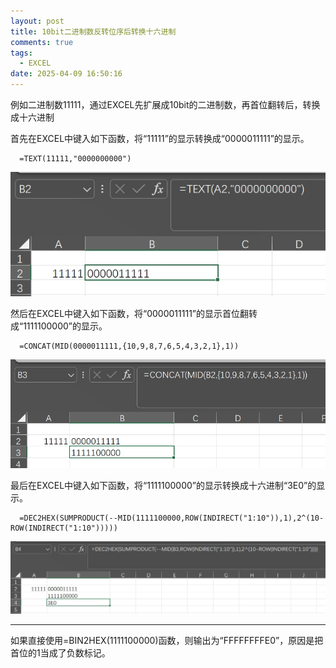 ```yaml
---
layout: post
title: 10bit二进制数反转位序后转换十六进制
comments: true
tags:
  - EXCEL
date: 2025-04-09 16:50:16
---
```

例如二进制数11111，通过EXCEL先扩展成10bit的二进制数，再首位翻转后，转换成十六进制
<!--more-->
首先在EXCEL中键入如下函数，将“11111”的显示转换成“0000011111”的显示。
```
  =TEXT(11111,"0000000000")
```
![插入图片](/assets/images/250409_1.jpg)

然后在EXCEL中键入如下函数，将“0000011111”的显示首位翻转成“1111100000”的显示。
```
  =CONCAT(MID(0000011111,{10,9,8,7,6,5,4,3,2,1},1))
```
![插入图片](/assets/images/250409_2.jpg)

最后在EXCEL中键入如下函数，将“1111100000”的显示转换成十六进制“3E0”的显示。
```
  =DEC2HEX(SUMPRODUCT(--MID(1111100000,ROW(INDIRECT("1:10")),1),2^(10-ROW(INDIRECT("1:10")))))
```
![插入图片](/assets/images/250409_3.jpg)

***
如果直接使用=BIN2HEX(1111100000)函数，则输出为“FFFFFFFFE0”，原因是把首位的1当成了负数标记。

